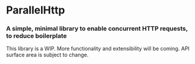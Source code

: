 # ParallelHttp
### A simple, minimal library to enable concurrent HTTP requests, to reduce boilerplate

This library is a WIP. More functionality and extensibility will be coming. API surface area is subject to change.

